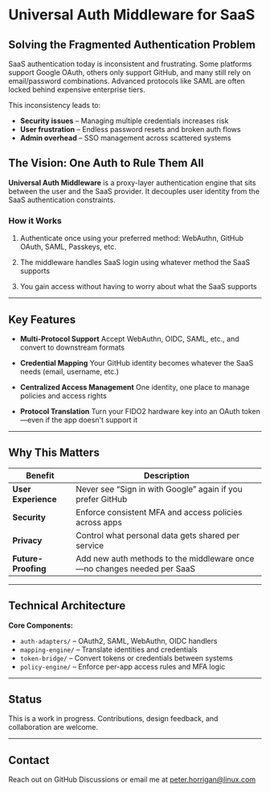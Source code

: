 # Universal Auth Middleware for SaaS

## Solving the Fragmented Authentication Problem

SaaS authentication today is inconsistent and frustrating. Some platforms support Google OAuth, others only support GitHub, and many still rely on email/password combinations. Advanced protocols like SAML are often locked behind expensive enterprise tiers.

This inconsistency leads to:

* **Security issues** – Managing multiple credentials increases risk
* **User frustration** – Endless password resets and broken auth flows
* **Admin overhead** – SSO management across scattered systems

## The Vision: One Auth to Rule Them All

**Universal Auth Middleware** is a proxy-layer authentication engine that sits between the user and the SaaS provider. It decouples user identity from the SaaS authentication constraints.

### How it Works

1. Authenticate once using your preferred method:
   WebAuthn, GitHub OAuth, SAML, Passkeys, etc.

2. The middleware handles SaaS login using whatever method the SaaS supports

3. You gain access without having to worry about what the SaaS supports

---

## Key Features

* **Multi-Protocol Support**
  Accept WebAuthn, OIDC, SAML, etc., and convert to downstream formats

* **Credential Mapping**
  Your GitHub identity becomes whatever the SaaS needs (email, username, etc.)

* **Centralized Access Management**
  One identity, one place to manage policies and access rights

* **Protocol Translation**
  Turn your FIDO2 hardware key into an OAuth token—even if the app doesn't support it

---

## Why This Matters

| Benefit             | Description                                                            |
| ------------------- | ---------------------------------------------------------------------- |
| **User Experience** | Never see “Sign in with Google” again if you prefer GitHub             |
| **Security**        | Enforce consistent MFA and access policies across apps                 |
| **Privacy**         | Control what personal data gets shared per service                     |
| **Future-Proofing** | Add new auth methods to the middleware once—no changes needed per SaaS |

---

## Technical Architecture

**Core Components:**

* `auth-adapters/` – OAuth2, SAML, WebAuthn, OIDC handlers
* `mapping-engine/` – Translate identities and credentials
* `token-bridge/` – Convert tokens or credentials between systems
* `policy-engine/` – Enforce per-app access rules and MFA logic

---

## Status

This is a work in progress. Contributions, design feedback, and collaboration are welcome.



---

## Contact

Reach out on GitHub Discussions or email me at peter.horrigan@linux.com


